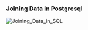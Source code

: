 ### Joining Data in Postgresql

![Joining_Data_in_SQL](https://user-images.githubusercontent.com/59490033/139541471-acf025ab-ec09-4ee4-905f-fa87705d0a81.PNG)
